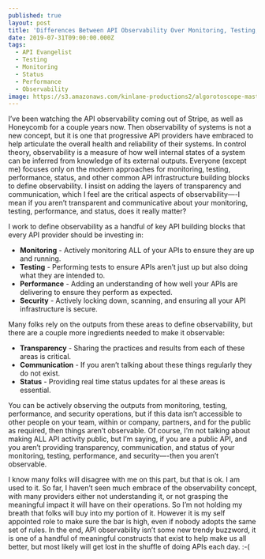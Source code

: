 ```yaml
---
published: true
layout: post
title: 'Differences Between API Observability Over Monitoring, Testing, Reliability, and Performance'
date: 2019-07-31T09:00:00.000Z
tags:
  - API Evangelist
  - Testing
  - Monitoring
  - Status
  - Performance
  - Observability
image: https://s3.amazonaws.com/kinlane-productions2/algorotoscope-master/35201856153_61bc075e4b-udnie.jpg
---
```


I’ve been watching the API observability coming out of Stripe, as well as Honeycomb for a couple years now. Then observability of systems is not a new concept, but it is one that progressive API providers have embraced to help articulate the overall health and reliability of their systems. In control theory, observability is a measure of how well internal states of a system can be inferred from knowledge of its external outputs. Everyone (except me) focuses only on the modern approaches for monitoring, testing, performance, status, and other common API infrastructure building blocks to define observability. I insist on adding the layers of transparency and communication, which I feel are the critical aspects of observability—-I mean if you aren’t transparent and communicative about your monitoring, testing, performance, and status, does it really matter?

I work to define observability as a handful of key API building blocks that every API provider should be investing in:

- **Monitoring** - Actively monitoring ALL of your APIs to ensure they are up and running.
- **Testing** - Performing tests to ensure APIs aren’t just up but also doing what they are intended to.
- **Performance** - Adding an understanding of how well your APIs are delivering to ensure they perform as expected.
- **Security** - Actively locking down, scanning, and ensuring all your API infrastructure is secure.

Many folks rely on the outputs from these areas to define observability, but there are a couple more ingredients needed to make it observable:

- **Transparency** - Sharing the practices and results from each of these areas is critical.
- **Communication** - If you aren’t talking about these things regularly they do not exist.
- **Status** - Providing real time status updates for al these areas is essential.

You can be actively observing the outputs from monitoring, testing, performance, and security operations, but if this data isn’t accessible to other people on your team, within or company, partners, and for the public as required, then things aren’t observable. Of course, I’m not talking about making ALL API activity public, but I’m saying, if you are a public API, and you aren’t providing transparency, communication, and status of your monitoring, testing, performance, and security—-then you aren’t observable.

I know many folks will disagree with me on this part, but that is ok. I am used to it. So far, I haven’t seen much embrace of the observability concept, with many providers either not understanding it, or not grasping the meaningful impact it will have on their operations. So I’m not holding my breath that folks will buy into my portion of it. However it is my self appointed role to make sure the bar is high, even if nobody adopts the same set of rules. In the end, API observability isn’t some new trendy buzzword, it is one of a handful of meaningful constructs that exist to help make us all better, but most likely will get lost in the shuffle of doing APIs each day. :-(
